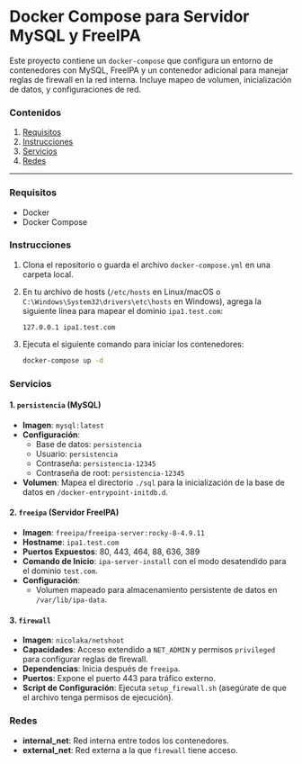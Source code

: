 # Docker Compose para Servidor MySQL y FreeIPA

Este proyecto contiene un `docker-compose` que configura un entorno de contenedores con MySQL, FreeIPA y un contenedor adicional para manejar reglas de firewall en la red interna. Incluye mapeo de volumen, inicialización de datos, y configuraciones de red.

### Contenidos

1. [Requisitos](#requisitos)
2. [Instrucciones](#instrucciones)
3. [Servicios](#servicios)
4. [Redes](#redes)

---

### Requisitos

- Docker
- Docker Compose

### Instrucciones

1. Clona el repositorio o guarda el archivo `docker-compose.yml` en una carpeta local.
2. En tu archivo de hosts (`/etc/hosts` en Linux/macOS o `C:\Windows\System32\drivers\etc\hosts` en Windows), agrega la siguiente línea para mapear el dominio `ipa1.test.com`:

   ```plaintext
   127.0.0.1 ipa1.test.com
   ```

3. Ejecuta el siguiente comando para iniciar los contenedores:

   ```bash
   docker-compose up -d
   ```

### Servicios

#### 1. `persistencia` (MySQL)

- **Imagen**: `mysql:latest`
- **Configuración**:
  - Base de datos: `persistencia`
  - Usuario: `persistencia`
  - Contraseña: `persistencia-12345`
  - Contraseña de root: `persistencia-12345`
- **Volumen**: Mapea el directorio `./sql` para la inicialización de la base de datos en `/docker-entrypoint-initdb.d`.

#### 2. `freeipa` (Servidor FreeIPA)

- **Imagen**: `freeipa/freeipa-server:rocky-8-4.9.11`
- **Hostname**: `ipa1.test.com`
- **Puertos Expuestos**: 80, 443, 464, 88, 636, 389
- **Comando de Inicio**: `ipa-server-install` con el modo desatendido para el dominio `test.com`.
- **Configuración**:
  - Volumen mapeado para almacenamiento persistente de datos en `/var/lib/ipa-data`.

#### 3. `firewall`

- **Imagen**: `nicolaka/netshoot`
- **Capacidades**: Acceso extendido a `NET_ADMIN` y permisos `privileged` para configurar reglas de firewall.
- **Dependencias**: Inicia después de `freeipa`.
- **Puertos**: Expone el puerto 443 para tráfico externo.
- **Script de Configuración**: Ejecuta `setup_firewall.sh` (asegúrate de que el archivo tenga permisos de ejecución).

### Redes

- **internal_net**: Red interna entre todos los contenedores.
- **external_net**: Red externa a la que `firewall` tiene acceso.

